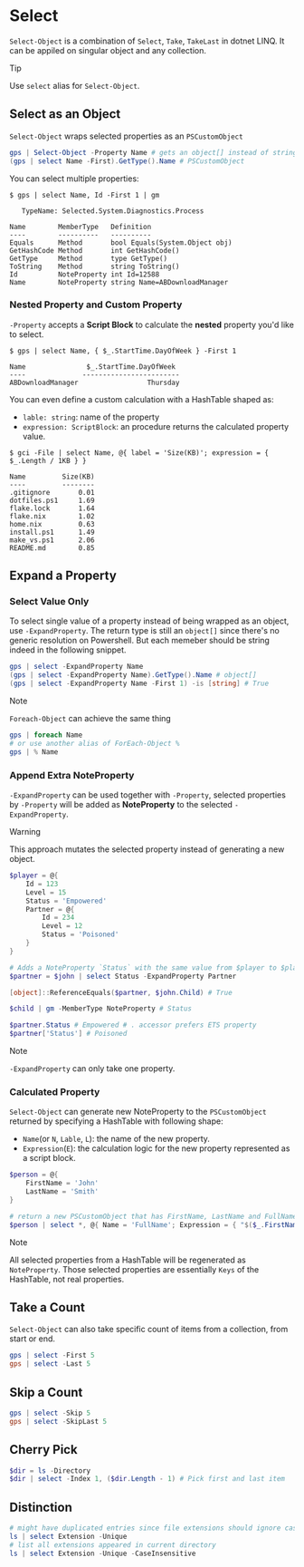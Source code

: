 # Select

`Select-Object` is a combination of `Select`, `Take`, `TakeLast` in dotnet LINQ.
It can be appiled on singular object and any collection.

> [!TIP]
> Use `select` alias for `Select-Object`.

## Select as an Object

`Select-Object` wraps selected properties as an `PSCustomObject`

```ps1
gps | Select-Object -Property Name # gets an object[] instead of string[]
(gps | select Name -First).GetType().Name # PSCustomObject
```

You can select multiple properties:

```console
$ gps | select Name, Id -First 1 | gm

   TypeName: Selected.System.Diagnostics.Process

Name        MemberType   Definition
----        ----------   ----------
Equals      Method       bool Equals(System.Object obj)
GetHashCode Method       int GetHashCode()
GetType     Method       type GetType()
ToString    Method       string ToString()
Id          NoteProperty int Id=12588
Name        NoteProperty string Name=ABDownloadManager
```

### Nested Property and Custom Property

`-Property` accepts a **Script Block** to calculate the **nested** property you'd like to select.

```console
$ gps | select Name, { $_.StartTime.DayOfWeek } -First 1

Name               $_.StartTime.DayOfWeek
----              ------------------------
ABDownloadManager                 Thursday
```

You can even define a custom calculation with a HashTable shaped as:
- `lable: string`: name of the property
- `expression: ScriptBlock`: an procedure returns the calculated property value.

```console
$ gci -File | select Name, @{ label = 'Size(KB)'; expression = { $_.Length / 1KB } }

Name         Size(KB)
----         --------
.gitignore       0.01
dotfiles.ps1     1.69
flake.lock       1.64
flake.nix        1.02
home.nix         0.63
install.ps1      1.49
make_vs.ps1      2.06
README.md        0.85
```

## Expand a Property

### Select Value Only

To select single value of a property instead of being wrapped as an object, use `-ExpandProperty`.
The return type is still an `object[]` since there's no generic resolution on Powershell.
But each memeber should be string indeed in the following snippet.

```ps1
gps | select -ExpandProperty Name
(gps | select -ExpandProperty Name).GetType().Name # object[]
(gps | select -ExpandProperty Name -First 1) -is [string] # True
```

> [!NOTE]
>  `Foreach-Object` can achieve the same thing
> ```ps1
> gps | foreach Name
> # or use another alias of ForEach-Object %
> gps | % Name
> ```

### Append Extra NoteProperty

`-ExpandProperty` can be used together with `-Property`, selected properties by `-Property` will be added as **NoteProperty** to the selected `-ExpandProperty`.

> [!WARNING]
> This approach mutates the selected property instead of generating a new object.

```ps1
$player = @{
    Id = 123
    Level = 15
    Status = 'Empowered'
    Partner = @{
        Id = 234
        Level = 12
        Status = 'Poisoned'
    }
}

# Adds a NoteProperty `Status` with the same value from $player to $player.Partner
$partner = $john | select Status -ExpandProperty Partner

[object]::ReferenceEquals($partner, $john.Child) # True

$child | gm -MemberType NoteProperty # Status

$partner.Status # Empowered # . accessor prefers ETS property
$partner['Status'] # Poisoned
```

> [!NOTE]
> `-ExpandProperty` can only take one property.

### Calculated Property

`Select-Object` can generate new NoteProperty to the `PSCustomObject` returned by specifying a HashTable with following shape:
- `Name`(or `N`, `Lable`, `L`): the name of the new property.
- `Expression`(`E`): the calculation logic for the new property represented as a script block.

```ps1
$person = @{
    FirstName = 'John'
    LastName = 'Smith'
}

# return a new PSCustomObject that has FirstName, LastName and FullName.
$person | select *, @{ Name = 'FullName'; Expression = { "$($_.FirstName) $($_.LastName)" } }
```

> [!NOTE]
> All selected properties from a HashTable will be regenerated as `NoteProperty`.
> Those selected properties are essentially `Keys` of the HashTable, not real properties.

## Take a Count

`Select-Object` can also take specific count of items from a collection, from start or end.

```ps1
gps | select -First 5
gps | select -Last 5
```

## Skip a Count

```ps1
gps | select -Skip 5
gps | select -SkipLast 5
```

## Cherry Pick 

```ps1
$dir = ls -Directory
$dir | select -Index 1, ($dir.Length - 1) # Pick first and last item
```

## Distinction

```ps1
# might have duplicated entries since file extensions should ignore casing.
ls | select Extension -Unique
# list all extensions appeared in current directory
ls | select Extension -Unique -CaseInsensitive
```
